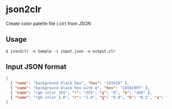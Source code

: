 json2clr
========

Create color palette file (.clr) from JSON

## Usage

```shell
$ json2clr -n Sample -i input.json -o output.clr
```

## Input JSON format

```json
[
  { "name": "background black hex", "hex": "191919" },
  { "name": "background black hex with A", "hex": "191919FF" },
  { "name": "rgb color 255", "r": "255", "g": "0", "b": "100" },
  { "name": "rgb color 1.0", "r": "1.0", "g": "0.0", "b": "0.5", "a": "0.8" }
]
```

